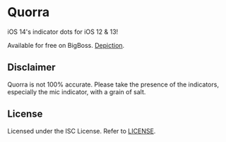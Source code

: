# Quorra
iOS 14's indicator dots for iOS 12 & 13!

Available for free on BigBoss. [Depiction](https://moreinfo.thebigboss.org/moreinfo/depiction.php?file=quorraDp).

## Disclaimer

Quorra is not 100% accurate. Please take the presence of the indicators, especially the mic indicator, with a grain of salt.

## License
Licensed under the ISC License. Refer to [LICENSE](LICENSE).
